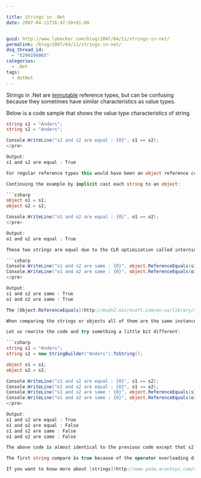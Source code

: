 ```yaml
---

title: Strings in .Net
date: 2007-04-11T16:47:50+01:00


guid: http://www.lybecker.com/blog/2007/04/11/strings-in-net/
permalink: /blog/2007/04/11/strings-in-net/
dsq_thread_id:
  - "5294198065"
categories:
  - .Net
tags:
  - dotNet
---
```

Strings in .Net are [immutable](http://en.wikipedia.org/wiki/Immutable_object) reference types, but can be confusing because they sometimes have similar characteristics as value types.

Below is a code sample that shows the value type characteristics of string.

```csharp
string s1 = "Anders";
string s2 = "Anders";

Console.WriteLine("s1 and s2 are equal : {0}", s1 == s2);
</pre>

Output:
s1 and s2 are equal : True

For regular reference types this would have been an object reference compare, but the == operator is overloaded to execute the same logic as the String.Equals method.

Continuing the example by implicit cast each string to an object:

```csharp
object o1 = s1;
object o2 = s2;

Console.WriteLine("o1 and o2 are equal : {0}", o1 == o2);
</pre>

Output:
o1 and o2 are equal : True

These two strings are equal due to the CLR optimization called interning. Interning works by having an internal pool of unique literal strings. If the same literal string is assigned to multiple variables the runtime retrieves the reference to the literal string in the internal pool and assigns it to each variable.

```csharp
Console.WriteLine("s1 and s2 are same : {0}", object.ReferenceEquals(s1, s2));
Console.WriteLine("o1 and o2 are same : {0}", object.ReferenceEquals(o1, o2));
</pre>

Output:
s1 and s2 are same : True
o1 and o2 are same : True

The [Object.ReferenceEquals](http://msdn2.microsoft.com/en-us/library/system.object.referenceequals.aspx) determines whether the specified object instances are the same instance.

When comparing the strings or objects all of them are the same instance! This is again due to interning. All of the variables reference to the same object.

Let us rewrite the code and try something a little bit different:

```csharp
string s1 = "Anders";
string s2 = new StringBuilder("Anders").ToString();

object o1 = s1;
object o2 = s2;

Console.WriteLine("s1 and s2 are equal : {0}", s1 == s2);
Console.WriteLine("o1 and o2 are equal : {0}", o1 == o2);
Console.WriteLine("s1 and s2 are same : {0}", object.ReferenceEquals(s1, s2));
Console.WriteLine("o1 and o2 are same : {0}", object.ReferenceEquals(o1, o2));
</pre>

Output:
s1 and s2 are equal : True
o1 and o2 are equal : False
s1 and s2 are same : False
o1 and o2 are same : False

The above code is almost identical to the previous code except that s2 is initialized with a StringBuilder. Will this return the same result? No, because interning only occur when an assembly gets loaded or the [String.Intern](http://msdn2.microsoft.com/en-us/library/system.string.intern.aspx) method is called.

The first string compare is true because of the operator overloading discussed earlier, but all the other compares are false. Even the o1 and o2 compare, because the runtime is unaware of the object types at the time of the comparison and can therefore not use the overload operator.

If you want to know more about [strings](http://www.yoda.arachsys.com/csharp/strings.html), [interning](https://blogs.msdn.com/cbrumme/archive/2003/04/22/51371.aspx) or [internationalization issues with strings](http://msdn2.microsoft.com/en-us/library/ms973919.aspx) – read on.
